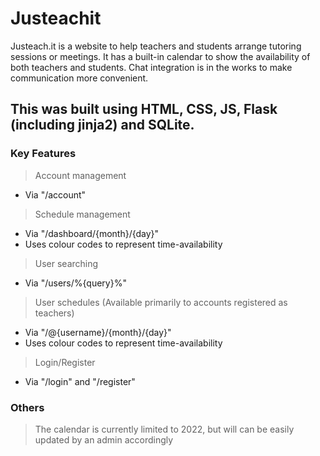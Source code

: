 # Justeachit
Justeach.it is a website to help teachers and students arrange tutoring sessions or meetings. It has a built-in calendar to show the availability of both teachers and students. Chat integration is in the works to make communication more convenient.

## This was built using HTML, CSS, JS, Flask (including jinja2) and SQLite.

### Key Features
> Account management
- Via "/account"

> Schedule management
- Via "/dashboard/{month}/{day}"
- Uses colour codes to represent time-availability

> User searching
- Via "/users/%{query}%"

> User schedules (Available primarily to accounts registered as teachers)
- Via "/@{username}/{month}/{day}"
- Uses colour codes to represent time-availability

> Login/Register
- Via "/login" and "/register"

### Others
> The calendar is currently limited to 2022, but will can be easily updated by an admin accordingly

